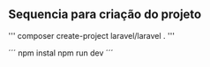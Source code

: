 ## Sequencia para criação do projeto
'''
composer create-project laravel/laravel .
'''

´´´
npm instal
npm run dev
´´´